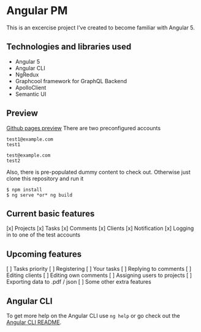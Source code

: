 # Angular PM
This is an excercise project I've created to become familiar with Angular 5.

## Technologies and libraries used
- Angular 5
- Angular CLI
- NgRedux
- Graphcool framework for GraphQL Backend
- ApolloClient
- Semantic UI

## Preview
[Github pages preview](http://svantetic.github.io/angular-pm)
There are two preconfigured accounts
```
test1@example.com
test1
```

```
test@example.com
test2
```
Also, there is pre-populated dummy content to check out.
Otherwise just clone this repository and run it
```
$ npm install
$ ng serve *or* ng build
```

## Current basic features
[x] Projects
[x] Tasks
[x] Comments
[x] Clients
[x] Notification
[x] Logging in to one of the test accounts

## Upcoming features
[ ] Tasks priority
[ ] Registering
[ ] Your tasks
[ ] Replying to comments
[ ] Editing clients
[ ] Editing own comments
[ ] Assigning users to projects
[ ] Exporting data to .pdf / json
[ ] Some other extra features


## Angular CLI

To get more help on the Angular CLI use `ng help` or go check out the [Angular CLI README](https://github.com/angular/angular-cli/blob/master/README.md).

